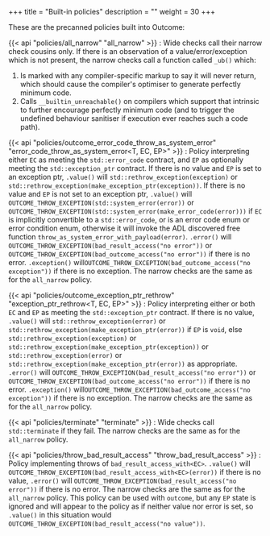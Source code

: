+++
title = "Built-in policies"
description = ""
weight = 30
+++

These are the precanned policies built into Outcome:

{{< api "policies/all_narrow" "all_narrow" >}}
: Wide checks call their narrow check cousins only. If there is an observation
of a value/error/exception which is not present, the narrow checks
call a function called `_ub()` which:

 1. Is marked with any compiler-specific markup to say it will never return,
 which should cause the compiler's optimiser to generate perfectly minimum code.
 2. Calls `__builtin_unreachable()` on compilers which support that intrinsic
 to further encourage perfectly minimum code (and to trigger the undefined
 behaviour sanitiser if execution ever reaches such a code path).

{{< api "policies/outcome_error_code_throw_as_system_error" "error_code_throw_as_system_error<T, EC, EP>" >}}
: Policy interpreting either `EC` as meeting the `std::error_code` contract,
and `EP` as optionally meeting the `std::exception_ptr` contract. If
there is no value and `EP` is set to an exception ptr, `.value()` will
`std::rethrow_exception(exception)` or `std::rethrow_exception(make_exception_ptr(exception))`. If
there is no value and `EP` is not set to an exception ptr, `.value()` will `OUTCOME_THROW_EXCEPTION(std::system_error(error))`
or `OUTCOME_THROW_EXCEPTION(std::system_error(make_error_code(error)))` if
`EC` is implicitly convertible to a `std::error_code`, or is an error code enum
or error condition enum, otherwise it will invoke the ADL discovered free function
`throw_as_system_error_with_payload(error)`.
`.error()` will `OUTCOME_THROW_EXCEPTION(bad_result_access("no error"))`
or `OUTCOME_THROW_EXCEPTION(bad_outcome_access("no error"))`
if there is no error.
`.exception()` will`OUTCOME_THROW_EXCEPTION(bad_outcome_access("no exception"))`
if there is no exception.
The narrow checks are the same as for the `all_narrow` policy.

{{< api "policies/outcome_exception_ptr_rethrow" "exception_ptr_rethrow<T, EC, EP>" >}}
: Policy interpreting either or both `EC` and `EP` as meeting the `std::exception_ptr` contract. If
there is no value, `.value()`
will `std::rethrow_exception(error)` or `std::rethrow_exception(make_exception_ptr(error))`
if `EP` is `void`, else `std::rethrow_exception(exception)` or `std::rethrow_exception(make_exception_ptr(exception))`
or `std::rethrow_exception(error)` or `std::rethrow_exception(make_exception_ptr(error))` as appropriate.
`.error()` will `OUTCOME_THROW_EXCEPTION(bad_result_access("no error"))`
or `OUTCOME_THROW_EXCEPTION(bad_outcome_access("no error"))`
if there is no error.
`.exception()` will`OUTCOME_THROW_EXCEPTION(bad_outcome_access("no exception"))`
if there is no exception.
The narrow checks are the same as for the `all_narrow` policy.

{{< api "policies/terminate" "terminate" >}}
: Wide checks call `std::terminate` if they fail.
The narrow checks are the same as for the `all_narrow` policy.

{{< api "policies/throw_bad_result_access" "throw_bad_result_access<EC>" >}}
: Policy implementing throws of `bad_result_access_with<EC>`. `.value()`
will `OUTCOME_THROW_EXCEPTION(bad_result_access_with<EC>(error))`
if there is no value, `.error()` will `OUTCOME_THROW_EXCEPTION(bad_result_access("no error"))`
if there is no error.
The narrow checks are the same as for the `all_narrow` policy.
This policy can be used with `outcome`, but any `EP` state is ignored
and will appear to the policy as if neither value nor error is set,
so `.value()` in this situation would `OUTCOME_THROW_EXCEPTION(bad_result_access("no value"))`.
